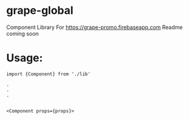 # grape-global
Component Library For https://grape-promo.firebaseapp.com Readme coming soon

# Usage:
```
import {Component} from './lib'

.
.
.


<Component props={props}>

```